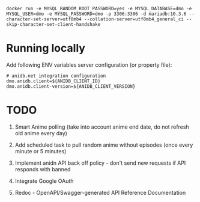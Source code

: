 ```
docker run -e MYSQL_RANDOM_ROOT_PASSWORD=yes -e MYSQL_DATABASE=dmo -e MYSQL_USER=dmo -e MYSQL_PASSWORD=dmo -p 3306:3306 -d mariadb:10.3.6 --character-set-server=utf8mb4 --collation-server=utf8mb4_general_ci --skip-character-set-client-handshake
```

# Running locally

Add following ENV variables server configuration (or property file):
```properties
# anidb.net integration configuration
dmo.anidb.client=${ANIDB_CLIENT_ID}
dmo.anidb.client-version=${ANIDB_CLIENT_VERSION}
```


# TODO


1. Smart Anime polling (take into account anime end date, do not refresh old anime every day)

2. Add scheduled task to pull random anime without episodes (once every minute or 5 minutes)

3. Implement anidn API back off policy - don't send new requests if API responds with <error>banned</error> 

4. Integrate Google OAuth

5. Redoc - OpenAPI/Swagger-generated API Reference Documentation
